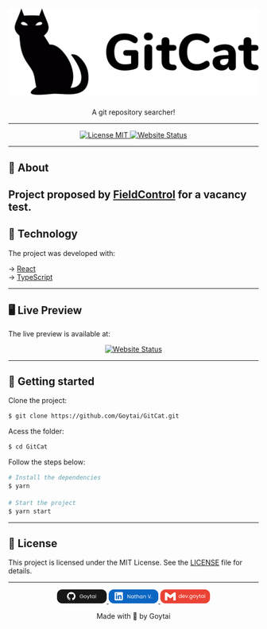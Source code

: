 <h1 align="center">
    <img src="/.github/logo.svg" alt="GitCat Logo"/>
</h1>

<p align="center">
    A git repository searcher!<br>
</p>

------------

<p align="center">
    <a href="https://github.com/Goytai/Podcastr/blob/master/LICENSE">
        <img src="https://img.shields.io/github/license/Goytai/GitCat?style=for-the-badge" alt="License MIT" />
    </a>
    <a href="https://gitcat.vercel.app/">
        <img src="https://img.shields.io/website?down_color=red&down_message=offline&style=for-the-badge&up_color=6f48c9&up_message=online&url=https%3A%2F%2Fgitcat.vercel.app%2F" alt="Website Status" />
    </a>
</p>

------------
<h2>📖 About</h2>

Project proposed by <a href="https://fieldcontrol.com.br/">FieldControl</a> for a vacancy test.
------------
<h2>🧪 Technology</h2>

The project was developed with:

&rarr; <a href="https://reactjs.org">React</a> <br>
&rarr; <a href="https://www.typescriptlang.org/">TypeScript</a> <br>

------------
<h2>🖥️ Live Preview</h2>
The live preview is available at: 

<p align="center">
    <a href="https://gitcat.vercel.app/">
        <img src="https://img.shields.io/website?down_color=red&down_message=offline&style=for-the-badge&up_color=6f48c9&up_message=online&url=https%3A%2F%2Fgitcat.vercel.app%2F" alt="Website Status" />
    </a>
</p>

------------
<h2>🔌 Getting started</h2>
Clone the project:

```bash
$ git clone https://github.com/Goytai/GitCat.git
```

Acess the folder:

```bash
$ cd GitCat
```

Follow the steps below:
```bash
# Install the dependencies
$ yarn

# Start the project
$ yarn start
```

------------
<h2>📝 License</h2>
This project is licensed under the MIT License. See the <a href="https://github.com/Goytai/GitCat/blob/master/LICENSE">LICENSE</a> file for details.

------------
<p align="center">
    <a href="https://github.com/Goytai">
        <img src="https://raw.githubusercontent.com/Goytai/goytai/master/github.svg" width="100px" alt="GitHub"/>
    </a>
    <a href="https://www.linkedin.com/in/goytai/">
        <img src="https://raw.githubusercontent.com/Goytai/goytai/master/linkedin.svg" width="100px" alt="Linkedin"/>
    </a>
    <a href="mailto:dev.goytai@gmail.com">
        <img src="https://raw.githubusercontent.com/Goytai/goytai/master/gmail.svg" width="100px" alt="Email"/>
    </a>
</p>
<p align="center">Made with 💜 by Goytai</p><br>
